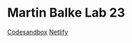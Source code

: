 # Martin Balke Lab 23

[Codesandbox](https://codesandbox.io/s/lab-23-zbnym?fontsize=14&hidenavigation=1&theme=dark)
[Netlify](https://csb-zbnym.netlify.com/)
